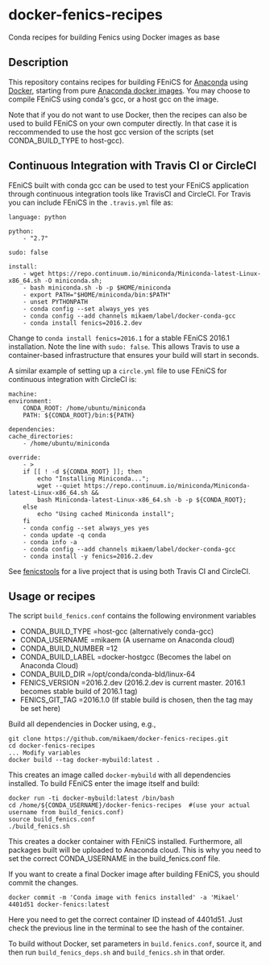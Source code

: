 # docker-fenics-recipes
Conda recipes for building Fenics using Docker images as base

Description
----------

This repository contains recipes for building FEniCS for [Anaconda](https://anaconda.org) using [Docker](https://www.docker.com), starting from pure [Anaconda docker images](https://hub.docker.com/r/continuumio/). You may choose to compile FEniCS using conda's gcc, or a host gcc on the image. 

Note that if you do not want to use Docker, then the recipes can also be used to build FEniCS on your own computer directly. In that case it is reccommended to use the host gcc version of the scripts (set CONDA_BUILD_TYPE to host-gcc).

Continuous Integration with Travis CI or CircleCI
----------------------

FEniCS built with conda gcc can be used to test your FEniCS application through continuous integration tools like TravisCI and CircleCI. For Travis you can include FEniCS in the `.travis.yml` file as:

    language: python
    
    python:
        - "2.7"
    
    sudo: false
    
    install:
        - wget https://repo.continuum.io/miniconda/Miniconda-latest-Linux-x86_64.sh -O miniconda.sh;
        - bash miniconda.sh -b -p $HOME/miniconda
        - export PATH="$HOME/miniconda/bin:$PATH"
        - unset PYTHONPATH
        - conda config --set always_yes yes 
        - conda config --add channels mikaem/label/docker-conda-gcc
        - conda install fenics=2016.2.dev
 
Change to `conda install fenics=2016.1` for a stable FEniCS 2016.1 installation. Note the line with `sudo: false`. This allows Travis to use a container-based infrastructure that ensures your build will start in seconds.

A similar example of setting up a `circle.yml` file to use FEniCS for continuous integration with CircleCI is:

    machine:
    environment:
        CONDA_ROOT: /home/ubuntu/miniconda
        PATH: ${CONDA_ROOT}/bin:${PATH}

    dependencies:
    cache_directories:
        - /home/ubuntu/miniconda

    override:
        - >
        if [[ ! -d ${CONDA_ROOT} ]]; then
            echo "Installing Miniconda...";
            wget --quiet https://repo.continuum.io/miniconda/Miniconda-latest-Linux-x86_64.sh &&
            bash Miniconda-latest-Linux-x86_64.sh -b -p ${CONDA_ROOT};
        else
            echo "Using cached Miniconda install";
        fi
        - conda config --set always_yes yes
        - conda update -q conda
        - conda info -a
        - conda config --add channels mikaem/label/docker-conda-gcc
        - conda install -y fenics=2016.2.dev

See [fenicstools](https://github.com/mikaem/fenicstools) for a live project that is using both Travis CI and CircleCI.

Usage or recipes
----
The script `build_fenics.conf` contains the following environment variables

  * CONDA_BUILD_TYPE         =host-gcc  (alternatively conda-gcc)
  * CONDA_USERNAME           =mikaem      (A username on Anaconda cloud)
  * CONDA_BUILD_NUMBER       =12       
  * CONDA_BUILD_LABEL        =docker-hostgcc  (Becomes the label on Anaconda Cloud)
  * CONDA_BUILD_DIR          =/opt/conda/conda-bld/linux-64
  * FENICS_VERSION           =2016.2.dev  (2016.2.dev is current master. 2016.1 becomes stable build of 2016.1 tag)
  * FENICS_GIT_TAG           =2016.1.0    (If stable build is chosen, then the tag may be set here)

Build all dependencies in Docker using, e.g.,

    git clone https://github.com/mikaem/docker-fenics-recipes.git
    cd docker-fenics-recipes 
    ... Modify variables
    docker build --tag docker-mybuild:latest .
  
This creates an image called `docker-mybuild` with all dependencies installed. To build FEniCS enter the image itself and build:

    docker run -ti docker-mybuild:latest /bin/bash
    cd /home/${CONDA_USERNAME}/docker-fenics-recipes  #(use your actual username from build_fenics.conf)
    source build_fenics.conf
    ./build_fenics.sh

This creates a docker container with FEniCS installed. Furthermore, all packages built will be uploaded to Anaconda cloud. This is why you need to set the correct CONDA_USERNAME in the build_fenics.conf file.

If you want to create a final Docker image after building FEniCS, you should commit the changes.

    docker commit -m 'Conda image with fenics installed' -a 'Mikael' 4401d51 docker-fenics:latest
    
 Here you need to get the correct container ID instead of 4401d51. Just check the previous line in the terminal to see the hash of the container.
 
 To build without Docker, set parameters in `build.fenics.conf`, source it, and then run `build_fenics_deps.sh` and `build_fenics.sh` in that order.
 
